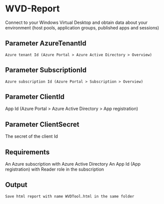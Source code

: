 # WVD-Report
Connect to your Windows Virtual Desktop and obtain data about your environment (host pools, application groups, published apps and sessions)

## Parameter AzureTenantId
    Azure tenant Id (Azure Portal > Azure Active Directory > Overview)

## Parameter SubscriptionId
    Azure subscription Id (Azure Portal > Subscription > Overview)

## Parameter ClientId
  App Id (Azure Portal > Azure Active Directory > App registration)

## Parameter ClientSecret
  The secret of the client Id


## Requirements
  An Azure subscription with Azure Active Directory
  An App Id (App registration) with Reader role in the subscription

## Output
    Save html report with name WVDTool.html in the same folder


